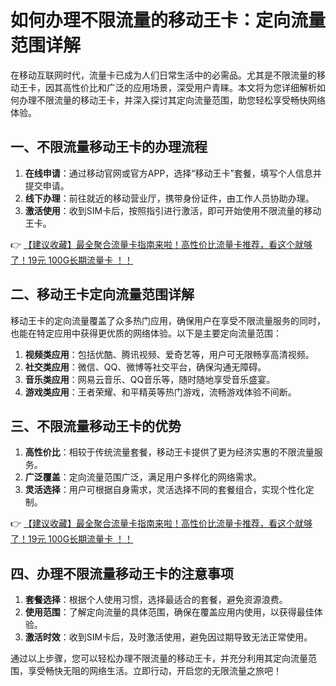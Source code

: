 # 如何办理不限流量的移动王卡：定向流量范围详解

在移动互联网时代，流量卡已成为人们日常生活中的必需品。尤其是不限流量的移动王卡，因其高性价比和广泛的应用场景，深受用户青睐。本文将为您详细解析如何办理不限流量的移动王卡，并深入探讨其定向流量范围，助您轻松享受畅快网络体验。

## 一、不限流量移动王卡的办理流程

1. **在线申请**：通过移动官网或官方APP，选择“移动王卡”套餐，填写个人信息并提交申请。
2. **线下办理**：前往就近的移动营业厅，携带身份证件，由工作人员协助办理。
3. **激活使用**：收到SIM卡后，按照指引进行激活，即可开始使用不限流量的移动王卡。

👉 [【建议收藏】最全聚合流量卡指南来啦！高性价比流量卡推荐，看这个就够了！19元 100G长期流量卡 ！！](https://bit.ly/Liuliangka)

## 二、移动王卡定向流量范围详解

移动王卡的定向流量覆盖了众多热门应用，确保用户在享受不限流量服务的同时，也能在特定应用中获得更优质的网络体验。以下是主要定向流量范围：

1. **视频类应用**：包括优酷、腾讯视频、爱奇艺等，用户可无限畅享高清视频。
2. **社交类应用**：微信、QQ、微博等社交平台，确保沟通无障碍。
3. **音乐类应用**：网易云音乐、QQ音乐等，随时随地享受音乐盛宴。
4. **游戏类应用**：王者荣耀、和平精英等热门游戏，流畅游戏体验不间断。

## 三、不限流量移动王卡的优势

1. **高性价比**：相较于传统流量套餐，移动王卡提供了更为经济实惠的不限流量服务。
2. **广泛覆盖**：定向流量范围广泛，满足用户多样化的网络需求。
3. **灵活选择**：用户可根据自身需求，灵活选择不同的套餐组合，实现个性化定制。

👉 [【建议收藏】最全聚合流量卡指南来啦！高性价比流量卡推荐，看这个就够了！19元 100G长期流量卡 ！！](https://bit.ly/Liuliangka)

## 四、办理不限流量移动王卡的注意事项

1. **套餐选择**：根据个人使用习惯，选择最适合的套餐，避免资源浪费。
2. **使用范围**：了解定向流量的具体范围，确保在覆盖应用内使用，以获得最佳体验。
3. **激活时效**：收到SIM卡后，及时激活使用，避免因过期导致无法正常使用。

通过以上步骤，您可以轻松办理不限流量的移动王卡，并充分利用其定向流量范围，享受畅快无阻的网络生活。立即行动，开启您的无限流量之旅吧！
